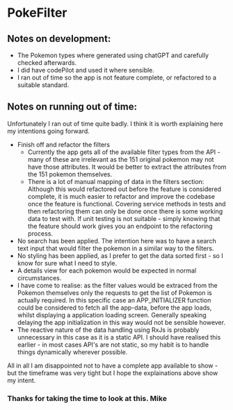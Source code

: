 # PokeFilter

## Notes on development:

 - The Pokemon types where generated using chatGPT and carefully checked afterwards.
 - I did have codePilot and used it where sensible.
 - I ran out of time so the app is not feature complete, or refactored to a suitable standard.

## Notes on running out of time:
Unfortunately I ran out of time quite badly. I think it is worth explaining here my intentions going forward.
 - Finish off and refactor the filters
   - Currently the app gets all of the available filter types from the API - many of these are irrelevant as the 151 original pokemon may not have those attributes. It would be better to extract the attributes from the 151 pokemon themselves.
   - There is a lot of manual mapping of data in the filters section: Although this would refactored out before the feature is considered complete, it is much easier to refactor and improve the codebase once the feature is functional. Covering service methods in tests and then refactoring them can only be done once there is some working data to test with. If unit testing is not suitable - simply knowing that the feature should work gives you an endpoint to the refactoring process.
 - No search has been applied. The intention here was to have a search text input that would filter the pokemon in a similar way to the filters.
 - No styling has been applied, as I prefer to get the data sorted first - so I know for sure what I need to style.
 - A details view for each pokemon would be expected in normal circumstances.
 - I have come to realise: as the filter values would be extraced from the Pokemon themselves only the requests to get the list of Pokemon is actually required. In this specific case an APP_INITIALIZER function could be considered to fetch all the app-data, before the app loads, whilst displaying a application loading screen. Generally speaking delaying the app initialization in this way would not be sensible however.
 - The reactive nature of the data handling using RxJs is probably unnecessary in this case as it is a static API. I should have realised this earlier - in most cases API's are not static, so my habit is to handle things dynamically wherever possible.


All in all I am disappointed not to have a complete app available to show - but the timeframe was very tight but I hope the explainations above show my intent.

### Thanks for taking the time to look at this. Mike
